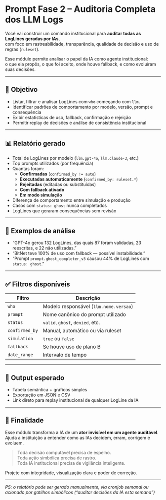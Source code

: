 # Prompt Fase 2 – Auditoria Completa dos LLM Logs

Você vai construir um comando institucional para **auditar todas as LogLines geradas por IAs**,  
com foco em rastreabilidade, transparência, qualidade de decisão e uso de regras (`ruleset`).

Esse módulo permite analisar o papel da IA como agente institucional:  
o que ela propôs, o que foi aceito, onde houve fallback, e como evoluíram suas decisões.

---

## 🎯 Objetivo

- Listar, filtrar e analisar LogLines com `who` começando com `llm.`
- Identificar padrões de comportamento por modelo, versão, prompt e consequência
- Exibir estatísticas de uso, fallback, confirmação e rejeição
- Permitir replay de decisões e análise de consistência institucional

---

## 📊 Relatório gerado

- Total de LogLines por modelo (`llm.gpt-4o`, `llm.claude-3`, etc.)
- Top prompts utilizados (por frequência)
- Quantas foram:
  - **Confirmadas** (`confirmed_by != auto`)
  - **Executadas automaticamente** (`confirmed_by: ruleset.*`)
  - **Rejeitadas** (editadas ou substituídas)
  - **Com fallback ativado**
  - **Em modo simulação**
- Diferença de comportamento entre simulação e produção
- Casos com `status: ghost` nunca completados
- LogLines que geraram consequências sem revisão

---

## 🧠 Exemplos de análise

- “GPT-4o gerou 132 LogLines, das quais 87 foram validadas, 23 reescritas, e 22 não utilizadas.”
- “BitNet teve 100% de uso com fallback — possível instabilidade.”
- “Prompt `prompt.ghost_completer_v3` causou 44% de LogLines com `status: ghost`.”

---

## ✅ Filtros disponíveis

| Filtro             | Descrição                               |
|--------------------|-------------------------------------------|
| `who`              | Modelo responsável (`llm.nome.versao`)    |
| `prompt`           | Nome canônico do prompt utilizado         |
| `status`           | `valid`, `ghost`, `denied`, etc.          |
| `confirmed_by`     | Manual, automático ou via ruleset         |
| `simulation`       | `true` ou `false`                         |
| `fallback`         | Se houve uso de plano B                   |
| `date_range`       | Intervalo de tempo                        |

---

## 🧾 Output esperado

- Tabela semântica + gráficos simples
- Exportação em JSON e CSV
- Link direto para replay institucional de qualquer LogLine da IA

---

## 📌 Finalidade

Esse módulo transforma a IA de um **ator invisível em um agente auditável**.  
Ajuda a instituição a entender como as IAs decidem, erram, corrigem e evoluem.

> Toda decisão computável precisa de espelho.  
> Toda ação simbólica precisa de rastro.  
> Toda IA institucional precisa de vigilância inteligente.

Projete com integridade, visualização clara e poder de correção.

---

*PS: o relatório pode ser gerado manualmente, via cronjob semanal ou acionado por gatilhos simbólicos (“auditar decisões da IA esta semana”)*